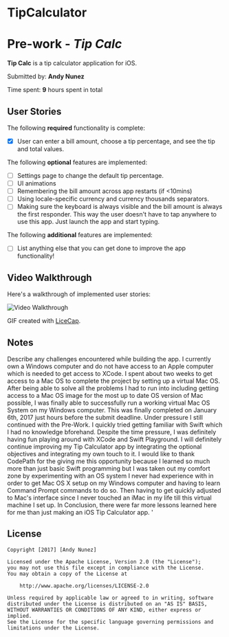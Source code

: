 # TipCalculator

# Pre-work - *Tip Calc*

**Tip Calc** is a tip calculator application for iOS.

Submitted by: **Andy Nunez**

Time spent: **9** hours spent in total

## User Stories

The following **required** functionality is complete:

* [X] User can enter a bill amount, choose a tip percentage, and see the tip and total values.

The following **optional** features are implemented:
* [ ] Settings page to change the default tip percentage.
* [ ] UI animations
* [ ] Remembering the bill amount across app restarts (if <10mins)
* [ ] Using locale-specific currency and currency thousands separators.
* [ ] Making sure the keyboard is always visible and the bill amount is always the first responder. This way the user doesn't have to tap anywhere to use this app. Just launch the app and start typing.

The following **additional** features are implemented:

- [ ] List anything else that you can get done to improve the app functionality!

## Video Walkthrough 

Here's a walkthrough of implemented user stories:

<img src='http://i.imgur.com/link/to/your/gif/file.gif' title='Video Walkthrough' width='' alt='Video Walkthrough' />

GIF created with [LiceCap](http://www.cockos.com/licecap/).

## Notes

Describe any challenges encountered while building the app.
  I currently own a Windows computer and do not have access to an Apple computer which is needed to get access to XCode. I spent about two weeks to get access
  to a Mac OS to complete the project by setting up a virtual Mac OS. After being able to solve all the problems I had to run into including getting access to a Mac OS image for the most up to date OS version of Mac possible, I was finally able to successfully run a working virtual Mac OS System on my Windows computer. This was finally completed on January 6th, 2017 just hours before the submit deadline. Under pressure I still continued with the Pre-Work. I quickly tried getting familiar with Swift which I had no knowledge bforehand. Despite the time pressure, I was definitely having fun playing around with XCode and Swift Playground. I will definitely continue improving my Tip Calculator app by integrating the optional objectives and integrating my own touch to it. I would like to thank CodePath for the giving me this opportunity because I learned so much more than just basic Swift programming but I was taken out my comfort zone by experimenting with an OS system I never had experience with in order to get Mac OS X setup on my Windows computer and having to learn Command Prompt commands to do so. Then having to get quickly adjusted to Mac's interface since I never touched an iMac in my life till this virtual machine I set up. In Conclusion, there were far more lessons learned here for me than just making an iOS Tip Calculator app. ' 
  
  
## License

    Copyright [2017] [Andy Nunez]

    Licensed under the Apache License, Version 2.0 (the "License");
    you may not use this file except in compliance with the License.
    You may obtain a copy of the License at

        http://www.apache.org/licenses/LICENSE-2.0

    Unless required by applicable law or agreed to in writing, software
    distributed under the License is distributed on an "AS IS" BASIS,
    WITHOUT WARRANTIES OR CONDITIONS OF ANY KIND, either express or implied.
    See the License for the specific language governing permissions and
    limitations under the License.
